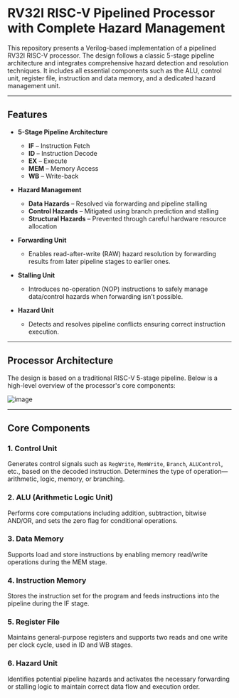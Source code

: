 # RV32I RISC-V Pipelined Processor with Complete Hazard Management

This repository presents a Verilog-based implementation of a pipelined RV32I RISC-V processor. The design follows a classic 5-stage pipeline architecture and integrates comprehensive hazard detection and resolution techniques. It includes all essential components such as the ALU, control unit, register file, instruction and data memory, and a dedicated hazard management unit.

---

##  Features

- **5-Stage Pipeline Architecture**
  - **IF** – Instruction Fetch  
  - **ID** – Instruction Decode  
  - **EX** – Execute  
  - **MEM** – Memory Access  
  - **WB** – Write-back  

- **Hazard Management**
  - **Data Hazards** – Resolved via forwarding and pipeline stalling  
  - **Control Hazards** – Mitigated using branch prediction and stalling  
  - **Structural Hazards** – Prevented through careful hardware resource allocation  

- **Forwarding Unit**
  - Enables read-after-write (RAW) hazard resolution by forwarding results from later pipeline stages to earlier ones.

- **Stalling Unit**
  - Introduces no-operation (NOP) instructions to safely manage data/control hazards when forwarding isn’t possible.

- **Hazard Unit**
  - Detects and resolves pipeline conflicts ensuring correct instruction execution.

---

##  Processor Architecture

The design is based on a traditional RISC-V 5-stage pipeline. Below is a high-level overview of the processor's core components:

![image](https://github.com/user-attachments/assets/2b849652-f27c-4788-a05d-e5179da828c4)

---

##  Core Components

### 1. Control Unit
Generates control signals such as `RegWrite`, `MemWrite`, `Branch`, `ALUControl`, etc., based on the decoded instruction. Determines the type of operation—arithmetic, logic, memory, or branching.

### 2. ALU (Arithmetic Logic Unit)
Performs core computations including addition, subtraction, bitwise AND/OR, and sets the zero flag for conditional operations.

### 3. Data Memory
Supports load and store instructions by enabling memory read/write operations during the MEM stage.

### 4. Instruction Memory
Stores the instruction set for the program and feeds instructions into the pipeline during the IF stage.

### 5. Register File
Maintains general-purpose registers and supports two reads and one write per clock cycle, used in ID and WB stages.

### 6. Hazard Unit
Identifies potential pipeline hazards and activates the necessary forwarding or stalling logic to maintain correct data flow and execution order.


